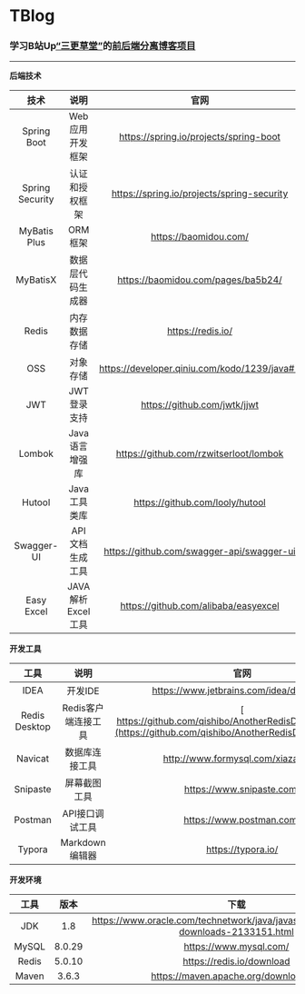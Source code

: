 # TBlog

### 学习B站Up[“三更草堂”](https://space.bilibili.com/663528522)的[前后端分离博客项目](https://www.bilibili.com/video/BV1hq4y1F7zk)
---
**后端技术**

|      技术       |       说明        |                     官网                     |
| :-------------: | :---------------: | :------------------------------------------: |
|   Spring Boot   |  Web应用开发框架  |    https://spring.io/projects/spring-boot    |
| Spring Security |  认证和授权框架   |  https://spring.io/projects/spring-security  |
|  MyBatis Plus   |      ORM框架      |            https://baomidou.com/             |
|    MyBatisX     | 数据层代码生成器  |      https://baomidou.com/pages/ba5b24/      |
|      Redis      |   内存数据存储    |              https://redis.io/               |
|       OSS       |     对象存储      | https://developer.qiniu.com/kodo/1239/java#1 |
|       JWT       |    JWT登录支持    |         https://github.com/jwtk/jjwt         |
|     Lombok      |  Java语言增强库   |    https://github.com/rzwitserloot/lombok    |
|     Hutool      |   Java工具类库    |       https://github.com/looly/hutool        |
|   Swagger-UI    |  API文档生成工具  |  https://github.com/swagger-api/swagger-ui   |
|   Easy Excel    | JAVA解析Excel工具 |     https://github.com/alibaba/easyexcel     |

**开发工具**

|     工具      |        说明         |                             官网                             |
| :-----------: | :-----------------: | :----------------------------------------------------------: |
|     IDEA      |       开发IDE       |           https://www.jetbrains.com/idea/download            |
| Redis Desktop | Redis客户端连接工具 | [ https://github.com/qishibo/AnotherRedisDesktopManager](https://github.com/qishibo/AnotherRedisDesktopManager) |
|    Navicat    |   数据库连接工具    |             http://www.formysql.com/xiazai.html              |
|   Snipaste    |    屏幕截图工具     |                  https://www.snipaste.com/                   |
|    Postman    |   API接口调试工具   |                   https://www.postman.com/                   |
|    Typora     |   Markdown编辑器    |                      https://typora.io/                      |

**开发环境**

| 工具  |  版本  |                             下载                             |
| :---: | :----: | :----------------------------------------------------------: |
|  JDK  |  1.8   | https://www.oracle.com/technetwork/java/javase/downloads/jdk8-downloads-2133151.html |
| MySQL | 8.0.29 |                    https://www.mysql.com/                    |
| Redis | 5.0.10 |                  https://redis.io/download                   |
| Maven | 3.6.3  |            https://maven.apache.org/download.cgi             |

